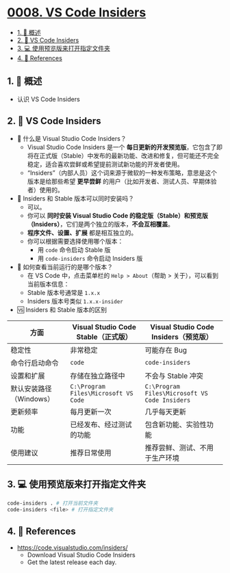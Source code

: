# [0008. VS Code Insiders](https://github.com/tnotesjs/TNotes.vscode/tree/main/notes/0008.%20VS%20Code%20Insiders)

<!-- region:toc -->

- [1. 📝 概述](#1--概述)
- [2. 📒 VS Code Insiders](#2--vs-code-insiders)
- [3. 💻 使用预览版来打开指定文件夹](#3--使用预览版来打开指定文件夹)
- [4. 🔗 References](#4--references)

<!-- endregion:toc -->

## 1. 📝 概述

- 认识 VS Code Insiders

## 2. 📒 VS Code Insiders

- 🤔 什么是 Visual Studio Code Insiders？
  - Visual Studio Code Insiders 是一个 **每日更新的开发预览版**，它包含了即将在正式版（Stable）中发布的最新功能、改进和修复，但可能还不完全稳定，适合喜欢尝鲜或希望提前测试新功能的开发者使用。
  - “Insiders”（内部人员）这个词来源于微软的一种发布策略，意思是这个版本是给那些希望 **更早尝鲜** 的用户（比如开发者、测试人员、早期体验者）使用的。
- 🤔 Insiders 和 Stable 版本可以同时安装吗？
  - 可以。
  - 你可以 **同时安装 Visual Studio Code 的稳定版（Stable）和预览版（Insiders）**，它们是两个独立的版本，**不会互相覆盖**。
  - **程序文件、设置、扩展** 都是相互独立的。
  - 你可以根据需要选择使用哪个版本：
    - 用 `code` 命令启动 Stable 版
    - 用 `code-insiders` 命令启动 Insiders 版
- 🤔 如何查看当前运行的是哪个版本？
  - 在 VS Code 中，点击菜单栏的 `Help > About`（帮助 > 关于），可以看到当前版本信息：
  - Stable 版本号通常是 `1.x.x`
  - Insiders 版本号类似 `1.x.x-insider`
- 🆚 Insiders 和 Stable 版本的区别

| 方面 | Visual Studio Code Stable（正式版） | Visual Studio Code Insiders（预览版） |
| --- | --- | --- |
| 稳定性 | 非常稳定 | 可能存在 Bug |
| 命令行启动命令 | `code` | `code-insiders` |
| 设置和扩展 | 存储在独立路径中 | 不会与 Stable 冲突 |
| 默认安装路径（Windows） | `C:\Program Files\Microsoft VS Code` | `C:\Program Files\Microsoft VS Code Insiders` |
| 更新频率 | 每月更新一次 | 几乎每天更新 |
| 功能 | 已经发布、经过测试的功能 | 包含新功能、实验性功能 |
| 使用建议 | 推荐日常使用 | 推荐尝鲜、测试、不用于生产环境 |

## 3. 💻 使用预览版来打开指定文件夹

```bash
code-insiders . # 打开当前文件夹
code-insiders <file> # 打开指定文件夹
```

## 4. 🔗 References

- https://code.visualstudio.com/insiders/
  - Download Visual Studio Code Insiders
  - Get the latest release each day.
